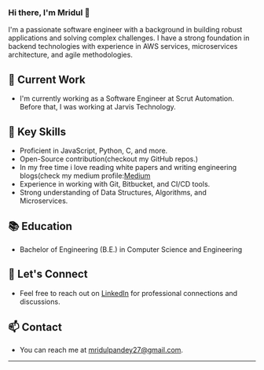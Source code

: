 ### Hi there, I'm Mridul 👋

I'm a passionate software engineer with a background in building robust applications and solving complex challenges. I have a strong foundation in backend technologies with experience in AWS services, microservices architecture, and agile methodologies.

## 🔭 Current Work
- I'm currently working as a Software Engineer at Scrut Automation. Before that, I was working at Jarvis Technology.

## 🌱 Key Skills
- Proficient in JavaScript, Python, C, and more.
- Open-Source contribution(checkout my GitHub repos.)
- In my free time i love reading white papers and writing engineering blogs(check my medium profile:[Medium]([https://www.linkedin.com/in/mridul-pandey-14b384169/](https://medium.com/@mridulpandey) )
- Experience in working with Git, Bitbucket, and CI/CD tools.
- Strong understanding of Data Structures, Algorithms, and Microservices.

## 📚 Education
- Bachelor of Engineering (B.E.) in Computer Science and Engineering 

## 💬 Let's Connect
- Feel free to reach out on [LinkedIn](https://www.linkedin.com/in/mridul-pandey-14b384169/) for professional connections and discussions.

## 📫 Contact
- You can reach me at [mridulpandey27@gmail.com](mailto:mridulpandey27@gmail.com).

---


[website]: https://www.linkedin.com/in/mridul-pandey-14b384169/
[linkedin]: https://www.linkedin.com/in/mridul-pandey-14b384169/
[github]: https://github.com/mridullpandey
